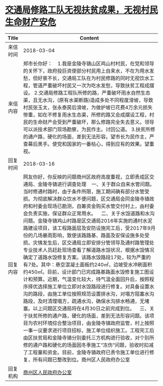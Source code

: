 # <a href="http://www.shangluo.gov.cn/zmhd/ldxxxx.jsp?urltype=leadermail.LeaderMailContentUrl&wbtreeid=1112&leadermailid=4570">交通局修路工队无视扶贫成果，无视村民生命财产安危</a>
| Title |                                                                                                                                                                                                                                                                                                                                                                Content                                                                                                                                                                                                                                                                                                                                                                 |
|:-----:|----------------------------------------------------------------------------------------------------------------------------------------------------------------------------------------------------------------------------------------------------------------------------------------------------------------------------------------------------------------------------------------------------------------------------------------------------------------------------------------------------------------------------------------------------------------------------------------------------------------------------------------------------------------------------------------------------------------------------------------|
| 来信时间  | 2018-03-04                                                                                                                                                                                                                                                                                                                                                                                                                                                                                                                                                                                                                                                                                                                             |
| 来信内容  | 郑市长你好：    1.我是金陵寺镇山区鸡山村村民，在党和领导的关怀下，政府投巨资使部分村民用上自来水，不在为用水发愁，但好景不长，交通局工队在为村民修路的同时无视饮水工程，管道严重破坏村民又一次为吃水发愁，导致扶贫工程成摆设。 2.交通局修路工程队所修的路，严重破坏雨水自然生态渠，且无水沟，(原有水渠断路)造成多处不同程度滑坡，导致村民张玉太，张永泰房后滑坡，为做护坡已花费4万余元损失惨重，如在不修复雨水生态渠，所修的路又会成摆设工程，村民的生命财产会受到严重破坏，那么修路完全失去意义。领导可以派技术部门现场勘察，为民作主。讨回公道。 3.扶贫所修的通户路，硬化的场面，差到无法形容。望市长为民作主，严查幕后黑手。使党和国家的一番枯心，得到应有的效果。望重视。                                                                                                                                                                                                                                                                                                                                                                                         |
| 回复时间  | 2018-03-16                                                                                                                                                                                                                                                                                                                                                                                                                                                                                                                                                                                                                                                                                                                             |
| 回复内容  | 网友你好，你反映的问题商州区政府高度重视，立即责成区交通局、金陵寺镇进行调查处理    一、关于群众自来水管问题。当时修通村路时，由于条件所限，施工期间确有部分水管受损。为彻底解决群众饮水不便问题，区交通局会同金陵寺镇政府和村委会现场已勘测，自筹资金购买水管交付村上，由村委会负责实施，保证群众正常用水。    二、关于水毁道路和水沟问题。金陵寺镇鸡山村路是区交通局2016年实施的通村水泥路建设项目，该工程路面层及安防设施完工后，受2017年9月份的几场暴雨影响，致使该路路基、路面及安保设施多处受损。灾情发生后，区交通局立即安排分管领导及通村路管理处专业技术人员赶赴现场查看了解道路水毁状况，根据水毁情况确定了道路水毁修复方案。该路水毁路段17处，较为严重的有7处。其中：悬空混凝土面板约240㎡，边坡受水冲刷面积约450㎡。目前，设计部门已完成路基路面水毁修复施工图设计和预算。近期，气温变化较大，待气温全面回升后，按照程序择优选择施工单位立即对水毁路段进行修复。对具备设置水沟的路段，由施工单位按照规范设置排水沟，对塌方阻塞水沟路段，及时清理塌方，疏通水沟，确保水沟排水畅通，无堵塞。以上问题区交通局将在4月30日之前完成到位。    三、关于扶贫所修的通户路，硬化的场面，差到无法形容问题。该项目为农村环境综合整治项目，由金陵寺镇政府监管，村上按照一事一议要求进行项目招标，施工单位组织施工。工程完工后由区扶贫局和金陵寺镇分别委托三方机构进行验收，对个别所修的通户路和硬化的场面因冬季施工“冻伤”问题，验收时扣减了工程量和资金。目前，金陵寺镇政府已责令施工单位进行修复，所有问题已整改到位。商州区人民政府办公室 |
| 回复机构  | <a href="../../categories/agencies/商州区人民政府办公室.md">商州区人民政府办公室</a>                                                                                                                                                                                                                                                                                                                                                                                                                                                                                                                                                                                                                                                                       |
